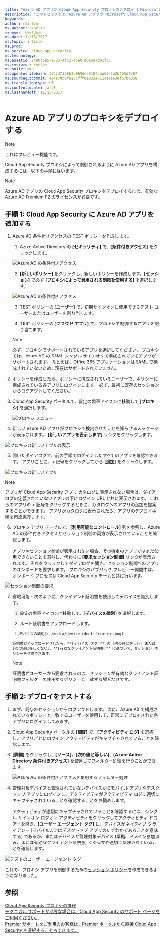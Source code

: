 ```yaml
---
title: "Azure AD アプリの Cloud App Security プロキシのデプロイ | Microsoft Docs"
description: "このトピックでは、Azure AD アプリの Microsoft Cloud App Security プロキシをデプロイする方法について説明します。"
keywords: 
author: rkarlin
ms.author: rkarlin
manager: mbaldwin
ms.date: 11/13/2017
ms.topic: article
ms.prod: 
ms.service: cloud-app-security
ms.technology: 
ms.assetid: 2490c5e5-e723-4fc2-a5e0-d0a3a7d01fc2
ms.reviewer: reutam
ms.suite: ems
ms.openlocfilehash: 3717d7358b3b869dca918fcaa60a2b2b465df367
ms.sourcegitcommit: eb4e70b6fa15cfff01932a711cecee38f67bc058
ms.translationtype: HT
ms.contentlocale: ja-JP
ms.lasthandoff: 11/13/2017
---
```

# <a name="deploy-proxy-for-azure-ad-apps"></a>Azure AD アプリのプロキシをデプロイする

> [!NOTE]
> これはプレビュー機能です。

Cloud App Security プロキシによって制御されるように Azure AD アプリを構成するには、以下の手順に従います。

> [!NOTE]
> Azure AD アプリの Cloud App Security プロキシをデプロイするには、有効な [Azure AD Premium P2 のライセンス](https://docs.microsoft.com/azure/active-directory/license-users-groups)が必要です。

## <a name="step-1-add-azure-ad-apps-in-cloud-app-security"></a>手順 1: Cloud App Security に Azure AD アプリを追加する  

1. Azure AD 条件付きアクセスの TEST ポリシーを作成します。

    1. Azure Active Directory の **[セキュリティ]** で、**[条件付きアクセス]** をクリックします。

     ![Azure AD の条件付きアクセス](./media/aad-conditional-access.png)

    2. **[新しいポリシー]** をクリックし、新しいポリシーを作成します。**[セッション]** で必ず **[プロキシによって適用される制限を使用する]** を選択します。

     ![Azure AD の条件付きアクセス](./media/proxy-deploy-restrictions-aad.png)

    3. TEST ポリシーの **[ユーザー]** で、初期サインオンに使用できるテスト ユーザーまたはユーザーを割り当てます。
    
    4. TEST ポリシーの **[クラウド アプリ]** で、プロキシで制御するアプリを割り当てます。 

     > [!NOTE]
     >必ず、プロキシでサポートされているアプリを選択してください。 プロキシでは、Azure AD の SAML シングル サインオンで構成されているアプリがサポートされます。 たとえば、Office 365 アプリケーションは SAML で構成されていないため、現在はサポートされていません。


2.  ポリシーを作成したら、ポリシーに構成されているユーザーで、ポリシーに構成されている各アプリにログインします。 必ず、最初に既存のセッションからログアウトしてください。

3.  Cloud App Security ポータルで、設定の歯車アイコンに移動して **[プロキシ]** を選択します。 
    
      ![プロキシ メニュー](./media/proxy-menu.png)

4.  新しい Azure AD アプリがプロキシで検出されたことを知らせるメッセージが表示されます。 **[新しいアプリを表示します]** リンクをクリックします。

 ![プロキシの新しいアプリの表示](./media/proxy-view-new-apps.png)

5.  開いたダイアログで、前の手順でログインしたすべてのアプリを確認できます。 アプリごとに、+ 記号をクリックしてから **[追加]** をクリックします。

 ![プロキシの新しいアプリ](./media/proxy-new-app.png)

 > [!NOTE]
 > アプリが Cloud App Security アプリ カタログに表示されない場合は、ダイアログの定義されていないアプリの下にログイン URL と共に表示されます。 これらのアプリの + 記号をクリックするときに、カタログへのアプリの追加を提案することができます。 アプリがカタログに表示されたら、アプリのデプロイ手順を再度実行します。 

6.  プロキシ アプリ テーブルで、**[利用可能なコントロール]** 列を参照し、Azure AD の条件付きアクセスとセッション制御の両方が表示されていることを確認します。 <br></br>アプリのセッション制御が表示されない場合、その特定のアプリではまだ使用できないことを意味し、代わりに **[要求セッション制御]** リンクが表示されます。 それをクリックしてダイアログを開き、セッション制御へのアプリのオンボードを要求します。 プロキシのパブリック プレビュー期間中は、オンボード プロセスは Cloud App Security チームと共に行います。
  
 ![セッション制御の要求](./media/request-session-control.png)

7. 省略可能 - 次のように、クライアント証明書を使用してデバイスを識別します。

      1. 設定の歯車アイコンに移動して、**[デバイスの識別]** を選択します。

      2. ルート証明書をアップロードします。

        ![デバイスの識別](./media/device-identification.png)
 
       証明書がアップロードされたら、**[デバイス タグ]** の [次の値と等しい] または [次の値に等しくない]、**[有効なクライアント証明書]** に基づいて、セッション ポリシーを作成できます。
 
      > [!NOTE]
      >証明書がユーザーから要求されるのは、セッションが有効なクライアント証明書フィルターを使用するポリシーと一致する場合だけです。 

## <a name="step-2-test-the-deployment"></a>手順 2: デプロイをテストする

1. まず、既存のセッションからログアウトします。 次に、Azure AD で構成されているポリシーと一致するユーザーを使用して、正常にデプロイされた各アプリにログインしてみます。 

2.  Cloud App Security ポータルの **[調査]** で、**[アクティビティ ログ]** を選択し、アプリごとにログイン アクティビティがキャプチャされていることを確認します。

3.  **[詳細]** をクリックし、**[ソース]、[次の値と等しい]、[Azure Active Directory 条件付きアクセス]** を使用してフィルター処理を行うことができます。

     ![Azure AD の条件付きアクセスを使用するフィルター処理](./media/sso-logon.png)

3. 管理対象デバイスと管理されていないデバイスからモバイル アプリやデスクトップ アプリにログインし、アクティビティがアクティビティ ログに適切にキャプチャされていることを確認することをお勧めします。<br></br>
アクティビティが適切にキャプチャされていることを確認するには、シングル サインオン ログオン アクティビティをクリックしてアクティビティ ドロアーを開き、**[ユーザー エージェント タグ]** に、デバイスがネイティブ クライアント (モバイルまたはデスクトップ アプリのいずれかであることを意味する) であるか、またはデバイスが管理対象デバイス (準拠、ドメイン参加済み、または有効なクライアント証明書) であるかが適切に反映されていることを確認します。
 
 ![テストのユーザー エージェント タグ](./media/domain-joined.png)


これで、プロキシ アプリを制御するための[セッション ポリシー](session-policy-aad.md)を作成できるようになりました。



## <a name="see-also"></a>参照  
[Cloud App Security プロキシの操作](proxy-intro-aad.md)   
[テクニカル サポートが必要な場合は、Cloud App Security のサポート ページをご利用ください。](http://support.microsoft.com/oas/default.aspx?prid=16031)   
[Premier サポートをご利用のお客様は、Premier ポータルから直接 Cloud App Security を選択することもできます。](https://premier.microsoft.com/)  
  